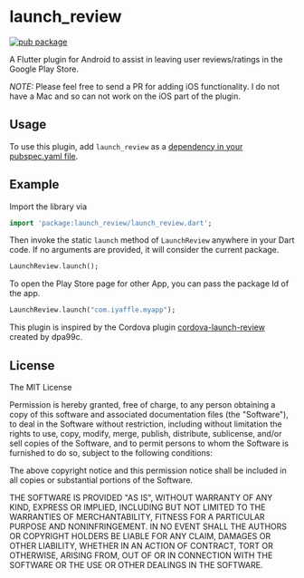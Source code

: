 # launch_review

[![pub package](https://img.shields.io/pub/v/launch_review.svg)](https://pub.dartlang.org/packages/launch_review)

A Flutter plugin for Android to assist in leaving user reviews/ratings in the Google Play Store.

*NOTE:* Please feel free to send a PR for adding iOS functionality. I do not have a Mac and so can not work on the iOS part of the plugin.

## Usage
To use this plugin, add `launch_review` as a [dependency in your pubspec.yaml file](https://flutter.io/platform-plugins/).

## Example

Import the library via
``` dart
import 'package:launch_review/launch_review.dart'; 
```

Then invoke the static `launch` method of `LaunchReview` anywhere in your Dart code. If no arguments are provided, it will consider the current package.

``` dart
LaunchReview.launch();
```

To open the Play Store page for other App, you can pass the package Id of the app.

``` dart
LaunchReview.launch("com.iyaffle.myapp");
```

This plugin is inspired by the Cordova plugin [cordova-launch-review](https://github.com/dpa99c/cordova-launch-review) created by dpa99c.

## License

The MIT License

Permission is hereby granted, free of charge, to any person obtaining a copy of this software and associated documentation files (the "Software"), to deal in the Software without restriction, including without limitation the rights to use, copy, modify, merge, publish, distribute, sublicense, and/or sell copies of the Software, and to permit persons to whom the Software is furnished to do so, subject to the following conditions:

The above copyright notice and this permission notice shall be included in all copies or substantial portions of the Software.

THE SOFTWARE IS PROVIDED "AS IS", WITHOUT WARRANTY OF ANY KIND, EXPRESS OR IMPLIED, INCLUDING BUT NOT LIMITED TO THE WARRANTIES OF MERCHANTABILITY, FITNESS FOR A PARTICULAR PURPOSE AND NONINFRINGEMENT. IN NO EVENT SHALL THE AUTHORS OR COPYRIGHT HOLDERS BE LIABLE FOR ANY CLAIM, DAMAGES OR OTHER LIABILITY, WHETHER IN AN ACTION OF CONTRACT, TORT OR OTHERWISE, ARISING FROM, OUT OF OR IN CONNECTION WITH THE SOFTWARE OR THE USE OR OTHER DEALINGS IN THE SOFTWARE.
